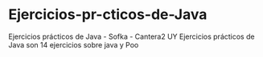 # Ejercicios-pr-cticos-de-Java
Ejercicios prácticos de Java - Sofka - Cantera2 UY
Ejercicios prácticos de Java son 14 ejercicios sobre java y Poo
